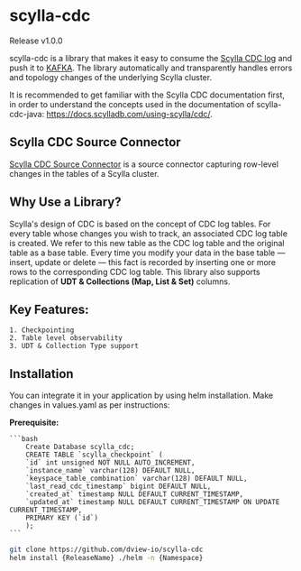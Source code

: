 # scylla-cdc
Release v1.0.0

scylla-cdc is a library that makes it easy to consume the [Scylla CDC log](https://docs.scylladb.com/using-scylla/cdc/) and push it to [KAFKA](https://kafka.apache.org/). The library automatically and transparently handles errors and topology changes of the underlying Scylla cluster.

It is recommended to get familiar with the Scylla CDC documentation first, in order to understand the concepts used in the documentation of scylla-cdc-java: https://docs.scylladb.com/using-scylla/cdc/.

## Scylla CDC Source Connector
[Scylla CDC Source Connector](https://github.com/scylladb/scylla-cdc-source-connector) is a source connector capturing row-level changes in the tables of a Scylla cluster.

## Why Use a Library?
Scylla's design of CDC is based on the concept of CDC log tables. For every table whose changes you wish to track, an associated CDC log table is created. We refer to this new table as the CDC log table and the original table as a base table. Every time you modify your data in the base table — insert, update or delete — this fact is recorded by inserting one or more rows to the corresponding CDC log table. This library also supports replication of **UDT & Collections (Map, List & Set)** columns. 

## Key Features:
    1. Checkpointing
    2. Table level observability
    3. UDT & Collection Type support    

## Installation

You can integrate it in your application by using helm installation. Make changes in values.yaml as per instructions:

**Prerequisite:**

    ```bash
        Create Database scylla_cdc;
        CREATE TABLE `scylla_checkpoint` (
        `id` int unsigned NOT NULL AUTO_INCREMENT,
        `instance_name` varchar(128) DEFAULT NULL,
        `keyspace_table_combination` varchar(128) DEFAULT NULL,
        `last_read_cdc_timestamp` bigint DEFAULT NULL,
        `created_at` timestamp NULL DEFAULT CURRENT_TIMESTAMP,
        `updated_at` timestamp NULL DEFAULT CURRENT_TIMESTAMP ON UPDATE CURRENT_TIMESTAMP,
        PRIMARY KEY (`id`)
        );
    ```

```bash
git clone https://github.com/dview-io/scylla-cdc
helm install {ReleaseName} ./helm -n {Namespace}
```

